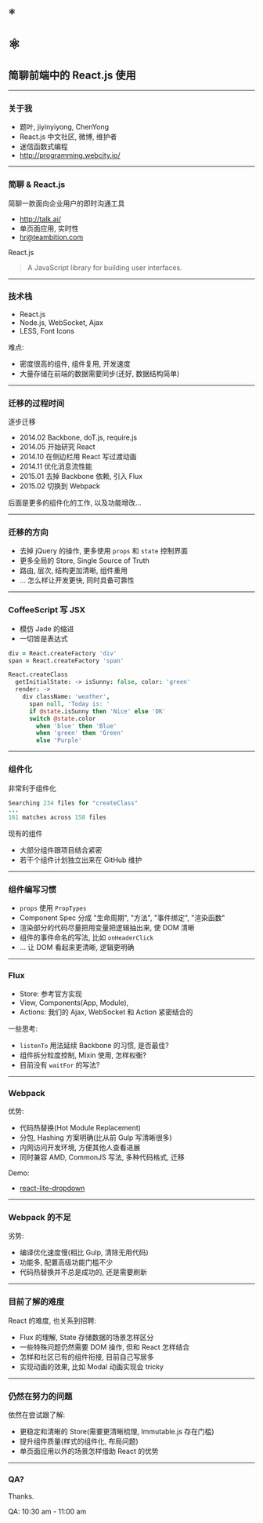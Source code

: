 
### ⚛

# ⚛

## 简聊前端中的 React.js 使用

----

### 关于我

* 题叶, jiyinyiyong, ChenYong
* React.js 中文社区, 微博, 维护者
* 迷信函数式编程
* http://programming.webcity.io/

----

### 简聊 & React.js

简聊一款面向企业用户的即时沟通工具

* http://talk.ai/
* 单页面应用, 实时性
* <hr@teambition.com>

React.js

> A JavaScript library for building user interfaces.

----

### 技术栈

* React.js
* Node.js, WebSocket, Ajax
* LESS, Font Icons

难点:

* 密度很高的组件, 组件复用, 开发速度
* 大量存储在前端的数据需要同步(还好, 数据结构简单)

----

### 迁移的过程时间

逐步迁移

* 2014.02 Backbone, doT.js, require.js
* 2014.05 开始研究 React
* 2014.10 在侧边栏用 React 写过渡动画
* 2014.11 优化消息流性能
* 2015.01 去掉 Backbone 依赖, 引入 Flux
* 2015.02 切换到 Webpack

后面是更多的组件化的工作, 以及功能增改...

----

### 迁移的方向

* 去掉 jQuery 的操作, 更多使用 `props` 和 `state` 控制界面
* 更多全局的 Store, Single Source of Truth
* 路由, 层次, 结构更加清晰, 组件重用
* ... 怎么样让开发更快, 同时具备可靠性

----

### CoffeeScript 写 JSX

* 模仿 Jade 的缩进
* 一切皆是表达式

```coffee
div = React.createFactory 'div'
span = React.createFactory 'span'

React.createClass
  getInitialState: -> isSunny: false, color: 'green'
  render: ->
    div className: 'weather',
      span null, 'Today is: '
      if @state.isSunny then 'Nice' else 'OK'
      switch @state.color
        when 'blue' then 'Blue'
        when 'green' then 'Green'
        else 'Purple'
```

----

### 组件化

非常利于组件化

```coffee
Searching 234 files for "createClass"
...
161 matches across 158 files
```

现有的组件

* 大部分组件跟项目结合紧密
* 若干个组件计划独立出来在 GitHub 维护

----

### 组件编写习惯

* `props` 使用 `PropTypes`
* Component Spec 分成 "生命周期", "方法", "事件绑定", "渲染函数"
* 渲染部分的代码尽量把用变量把逻辑抽出来, 使 DOM 清晰
* 组件的事件命名的写法, 比如 `onHeaderClick`
* ... 让 DOM 看起来更清晰, 逻辑更明确

----

### Flux

* Store: 参考官方实现
* View, Components(App, Module),
* Actions: 我们的 Ajax, WebSocket 和 Action 紧密结合的

一些思考:

* `listenTo` 用法延续 Backbone 的习惯, 是否最佳?
* 组件拆分粒度控制, Mixin 使用, 怎样权衡?
* 目前没有 `waitFor` 的写法?

----

### Webpack

优势:

* 代码热替换(Hot Module Replacement)
* 分包, Hashing 方案明确(比从前 Gulp 写清晰很多)
* 内网访问开发环境, 方便其他人查看进展
* 同时兼容 AMD, CommonJS 写法, 多种代码格式, 迁移

Demo:

* [react-lite-dropdown](https://github.com/teambition/react-lite-dropdown)

----

### Webpack 的不足

劣势:

* 编译优化速度慢(相比 Gulp, 清除无用代码)
* 功能多, 配置高级功能门槛不少
* 代码热替换并不总是成功的, 还是需要刷新

----

### 目前了解的难度

React 的难度, 也关系到招聘:

* Flux 的理解, State 存储数据的场景怎样区分
* 一些特殊问题仍然需要 DOM 操作, 但和 React 怎样结合
* 怎样和社区已有的组件衔接, 目前自己写居多
* 实现动画的效果, 比如 Modal 动画实现会 tricky

----

### 仍然在努力的问题

依然在尝试跟了解:

* 更稳定和清晰的 Store(需要更清晰梳理, Immutable.js 存在门槛)
* 提升组件质量(样式的组件化, 布局问题)
* 单页面应用以外的场景怎样借助 React 的优势

----

### QA?

Thanks.

QA: 10:30 am - 11:00 am
